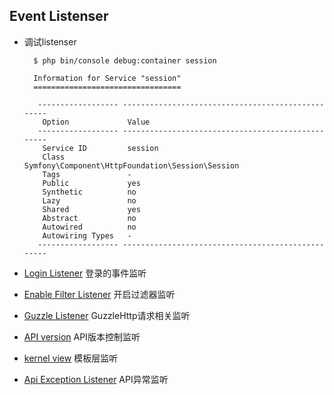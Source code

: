 ## Event Listenser
- 调试listenser

		$ php bin/console debug:container session

		Information for Service "session"
		=================================
		
		 ------------------ --------------------------------------------------
		  Option             Value
		 ------------------ --------------------------------------------------
		  Service ID         session
		  Class              Symfony\Component\HttpFoundation\Session\Session
		  Tags               -
		  Public             yes
		  Synthetic          no
		  Lazy               no
		  Shared             yes
		  Abstract           no
		  Autowired          no
		  Autowiring Types   -
		 ------------------ --------------------------------------------------
- [Login Listener](LoginListener.md) 登录的事件监听
- [Enable Filter Listener](EnableFilterListener.md) 开启过滤器监听
- [Guzzle Listener](GuzzleListener.md) GuzzleHttp请求相关监听
- [API version](ApiVersion.md) API版本控制监听
- [kernel view](kernel.view.md) 模板层监听
- [Api Exception Listener](ExceptionListener.md) API异常监听
